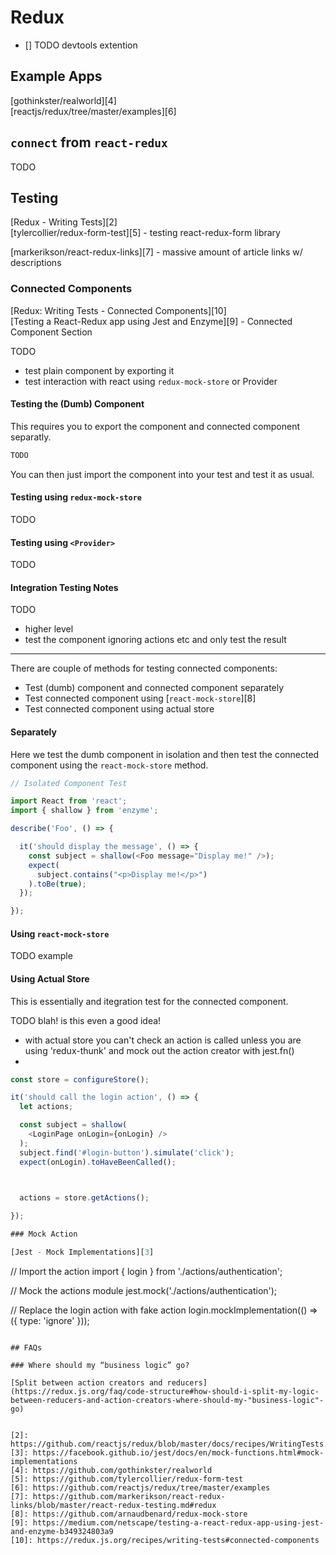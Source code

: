 # Redux

* [] TODO devtools extention

## Example Apps

[gothinkster/realworld][4]  
[reactjs/redux/tree/master/examples][6]  

## `connect` from `react-redux`

TODO

## Testing

[Redux - Writing Tests][2]  
[tylercollier/redux-form-test][5] - testing react-redux-form library  

[markerikson/react-redux-links][7] - massive amount of article links w/
descriptions  


### Connected Components

[Redux: Writing Tests - Connected Components][10]  
[Testing a React-Redux app using Jest and Enzyme][9] - Connected Component
Section  


TODO
  - test plain component by exporting it
  - test interaction with react using `redux-mock-store` or Provider

#### Testing the (Dumb) Component

This requires you to export the component and connected component separatly.

```javascript
TODO
```

You can then just import the component into your test and test it as usual.

#### Testing using `redux-mock-store`

TODO

#### Testing using `<Provider>`

TODO

#### Integration Testing Notes

TODO
- higher level
- test the component ignoring actions etc and only test the result


---


There are couple of methods for testing connected components:

* Test (dumb) component and connected component separately
* Test connected component using [`react-mock-store`][8]
* Test connected component using actual store

#### Separately

Here we test the dumb component in isolation and then test the connected
component using the `react-mock-store` method.

```javascript
// Isolated Component Test

import React from 'react';
import { shallow } from 'enzyme';

describe('Foo', () => {

  it('should display the message', () => {
    const subject = shallow(<Foo message="Display me!" />);
    expect(
      subject.contains("<p>Display me!</p>")
    ).toBe(true);
  });

});
```

#### Using `react-mock-store`

TODO example

#### Using Actual Store

This is essentially and itegration test for the connected component.

TODO blah! is this even a good idea!
- with actual store you can't check an action is called unless you
are using 'redux-thunk' and mock out the action creator with jest.fn()
- 

```javascript
const store = configureStore();

it('should call the login action', () => {
  let actions;

  const subject = shallow(
    <LoginPage onLogin={onLogin} />
  );
  subject.find('#login-button').simulate('click');
  expect(onLogin).toHaveBeenCalled();


  
  actions = store.getActions();

});

### Mock Action

[Jest - Mock Implementations][3]

```
// Import the action
import { login } from './actions/authentication';

// Mock the actions module
jest.mock('./actions/authentication');

// Replace the login action with fake action
login.mockImplementation(() => ({ type: 'ignore' }));
```

## FAQs

### Where should my “business logic” go?

[Split between action creators and reducers](https://redux.js.org/faq/code-structure#how-should-i-split-my-logic-between-reducers-and-action-creators-where-should-my-"business-logic"-go)


[2]: https://github.com/reactjs/redux/blob/master/docs/recipes/WritingTests.md
[3]: https://facebook.github.io/jest/docs/en/mock-functions.html#mock-implementations
[4]: https://github.com/gothinkster/realworld
[5]: https://github.com/tylercollier/redux-form-test
[6]: https://github.com/reactjs/redux/tree/master/examples
[7]: https://github.com/markerikson/react-redux-links/blob/master/react-redux-testing.md#redux
[8]: https://github.com/arnaudbenard/redux-mock-store
[9]: https://medium.com/netscape/testing-a-react-redux-app-using-jest-and-enzyme-b349324803a9
[10]: https://redux.js.org/recipes/writing-tests#connected-components

